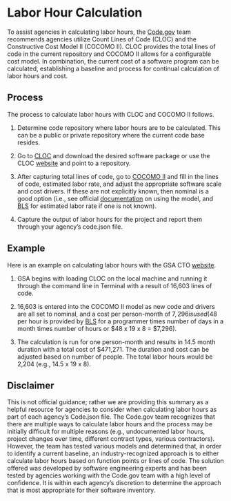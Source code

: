 # Labor Hour Calculation

To assist agencies in calculating labor hours, the [Code.gov](https://www.code.gov) team recommends agencies utilize Count Lines of Code (CLOC) and the Constructive Cost Model II (COCOMO II).  CLOC provides the total lines of code in the current repository and COCOMO II allows for a configurable cost model. In combination, the current cost of a software program can be calculated, establishing a baseline and process for continual calculation of labor hours and cost.

## Process

The process to calculate labor hours with CLOC and COCOMO II follows.

1. Determine code repository where labor hours are to be calculated. This can be a public or private repository where the current code base resides.

2. Go to [CLOC](https://github.com/AlDanial/cloc) and download the desired software package or use the CLOC [website](https://codetabs.com/count-loc/count-loc-online.html) and point to a repository.

3. After capturing total lines of code, go to [COCOMO II](http://csse.usc.edu/tools/cocomoii.php) and fill in the lines of code, estimated labor rate, and adjust the appropriate software scale and cost drivers. If these are not explicitly known, then nominal is a good option (i.e., see official [documentation](http://csse.usc.edu/csse/research/COCOMOII/cocomo2000.0/CII_modelman2000.0.pdf) on using the model, and [BLS](https://www.bls.gov/oes/current/oes_nat.htm) for estimated labor rate if one is not known).

4. Capture the output of labor hours for the project and report them through your agency’s code.json file.

## Example

Here is an example on calculating labor hours with the GSA CTO [website](https://tech.gsa.gov/).

1. GSA begins with loading CLOC on the local machine and running it through the command line in Terminal with a result of 16,603 lines of code.

2. 16,603 is entered into the COCOMO II model as new code and drivers are all set to nominal, and a cost per person-month of $7,296 is used ($48 per hour is provided by [BLS](https://www.bls.gov/oes/current/oes_nat.htm) for a programmer times number of days in a month times number of hours or $48 x 19 x 8 = $7,296).

3. The calculation is run for one person-month and results in 14.5 month duration with a total cost of $471,271. The duration and cost can be adjusted based on number of people. The total labor hours would be 2,204 (e.g., 14.5 x 19 x 8).

## Disclaimer

This is not official guidance; rather we are providing this summary as a helpful resource for agencies to consider when calculating labor hours as part of each agency’s Code.json file. The Code.gov team recognizes that there are multiple ways to calculate labor hours and the process may be initially difficult for multiple reasons (e.g., undocumented labor hours, project changes over time, different contract types, various contractors). However, the team has tested various models and determined that, in order to identify a current baseline, an industry-recognized approach is to either calculate labor hours based on function points or lines of code. The solution offered was developed by software engineering experts and has been tested by agencies working with the Code.gov team with a high level of confidence. It is within each agency’s discretion to determine the approach that is most appropriate for their software inventory.
